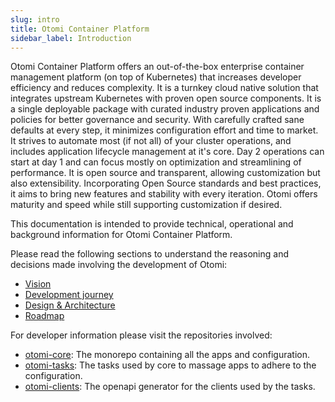 ```yaml
---
slug: intro
title: Otomi Container Platform
sidebar_label: Introduction
---
```


Otomi Container Platform offers an out-of-the-box enterprise container management platform (on top of Kubernetes) that increases developer efficiency and reduces complexity. It is a turnkey cloud native solution that integrates upstream Kubernetes with proven open source components. It is a single deployable package with curated industry proven applications and policies for better governance and security. With carefully crafted sane defaults at every step, it minimizes configuration effort and time to market. It strives to automate most (if not all) of your cluster operations, and includes application lifecycle management at it's core. Day 2 operations can start at day 1 and can focus mostly on optimization and streamlining of performance. It is open source and transparent, allowing customization but also extensibility. Incorporating Open Source standards and best practices, it aims to bring new features and stability with every iteration. Otomi offers maturity and speed while still supporting customization if desired.

This documentation is intended to provide technical, operational and background information for Otomi Container Platform.

Please read the following sections to understand the reasoning and decisions made involving the development of Otomi:

- [Vision](vision)
- [Development journey](development-journey)
- [Design & Architecture](design-and-architecture)
- [Roadmap](roadmap)

For developer information please visit the repositories involved:

- [otomi-core](https://github.com/redkubes/otomi-core/): The monorepo containing all the apps and configuration.
- [otomi-tasks](https://github.com/redkubes/otomi-tasks/): The tasks used by core to massage apps to adhere to the configuration.
- [otomi-clients](https://github.com/redkubes/otomi-clients/): The openapi generator for the clients used by the tasks.
